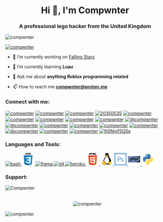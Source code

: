 <h1 align="center">Hi 👋, I'm Compwnter</h1>
<h3 align="center">A professional lego hacker from the United Kingdom</h3>

<p align="left"> <img src="https://komarev.com/ghpvc/?username=compwnter&label=Profile%20views&color=0e75b6&style=flat" alt="compwnter" /> </p>

<p align="left"> <a href="https://github.com/ryo-ma/github-profile-trophy"><img src="https://github-profile-trophy.vercel.app/?username=compwnter" alt="compwnter" /></a> </p>

- 🔭 I’m currently working on [Falling Stars](https://www.roblox.com/groups/14320498/Falling-Stars-Ultimate-Galaxy#!/about)

- 🌱 I’m currently learning **Luau**

- 💬 Ask me about **anything Roblox programming related**

- 📫 How to reach me **compwnter@proton.me**

<h3 align="left">Connect with me:</h3>
<p align="left">
<a href="https://codepen.io/compwnter" target="blank"><img align="center" src="https://raw.githubusercontent.com/rahuldkjain/github-profile-readme-generator/master/src/images/icons/Social/codepen.svg" alt="compwnter" height="30" width="40" /></a>
<a href="https://dev.to/compwnter" target="blank"><img align="center" src="https://raw.githubusercontent.com/rahuldkjain/github-profile-readme-generator/master/src/images/icons/Social/devto.svg" alt="compwnter" height="30" width="40" /></a>
<a href="https://linkedin.com/in/compwnter" target="blank"><img align="center" src="https://raw.githubusercontent.com/rahuldkjain/github-profile-readme-generator/master/src/images/icons/Social/linked-in-alt.svg" alt="compwnter" height="30" width="40" /></a>
<a href="https://stackoverflow.com/users/20350535" target="blank"><img align="center" src="https://raw.githubusercontent.com/rahuldkjain/github-profile-readme-generator/master/src/images/icons/Social/stack-overflow.svg" alt="20350535" height="30" width="40" /></a>
<a href="https://codesandbox.com/compwnter" target="blank"><img align="center" src="https://raw.githubusercontent.com/rahuldkjain/github-profile-readme-generator/master/src/images/icons/Social/codesandbox.svg" alt="compwnter" height="30" width="40" /></a>
<a href="https://kaggle.com/compwnter" target="blank"><img align="center" src="https://raw.githubusercontent.com/rahuldkjain/github-profile-readme-generator/master/src/images/icons/Social/kaggle.svg" alt="compwnter" height="30" width="40" /></a>
<a href="https://fb.com/compwnter" target="blank"><img align="center" src="https://raw.githubusercontent.com/rahuldkjain/github-profile-readme-generator/master/src/images/icons/Social/facebook.svg" alt="compwnter" height="30" width="40" /></a>
<a href="https://dribbble.com/compwnter" target="blank"><img align="center" src="https://raw.githubusercontent.com/rahuldkjain/github-profile-readme-generator/master/src/images/icons/Social/dribbble.svg" alt="compwnter" height="30" width="40" /></a>
<a href="https://www.behance.net/compwnter" target="blank"><img align="center" src="https://raw.githubusercontent.com/rahuldkjain/github-profile-readme-generator/master/src/images/icons/Social/behance.svg" alt="compwnter" height="30" width="40" /></a>
<a href="https://hashnode.com/@compwnter" target="blank"><img align="center" src="https://raw.githubusercontent.com/rahuldkjain/github-profile-readme-generator/master/src/images/icons/Social/hashnode.svg" alt="@compwnter" height="30" width="40" /></a>
<a href="https://medium.com/@compwnter" target="blank"><img align="center" src="https://raw.githubusercontent.com/rahuldkjain/github-profile-readme-generator/master/src/images/icons/Social/medium.svg" alt="@compwnter" height="30" width="40" /></a>
<a href="https://www.youtube.com/c/compwnter" target="blank"><img align="center" src="https://raw.githubusercontent.com/rahuldkjain/github-profile-readme-generator/master/src/images/icons/Social/youtube.svg" alt="compwnter" height="30" width="40" /></a>
<a href="https://www.codechef.com/users/compwnter" target="blank"><img align="center" src="https://cdn.jsdelivr.net/npm/simple-icons@3.1.0/icons/codechef.svg" alt="compwnter" height="30" width="40" /></a>
<a href="https://codeforces.com/profile/compwnter" target="blank"><img align="center" src="https://raw.githubusercontent.com/rahuldkjain/github-profile-readme-generator/master/src/images/icons/Social/codeforces.svg" alt="compwnter" height="30" width="40" /></a>
<a href="https://www.leetcode.com/compwnter" target="blank"><img align="center" src="https://raw.githubusercontent.com/rahuldkjain/github-profile-readme-generator/master/src/images/icons/Social/leet-code.svg" alt="compwnter" height="30" width="40" /></a>
<a href="https://www.hackerearth.com/@compwnter" target="blank"><img align="center" src="https://raw.githubusercontent.com/rahuldkjain/github-profile-readme-generator/master/src/images/icons/Social/hackerearth.svg" alt="@compwnter" height="30" width="40" /></a>
<a href="https://auth.geeksforgeeks.org/user/compwnter" target="blank"><img align="center" src="https://raw.githubusercontent.com/rahuldkjain/github-profile-readme-generator/master/src/images/icons/Social/geeks-for-geeks.svg" alt="compwnter" height="30" width="40" /></a>
<a href="https://www.topcoder.com/members/compwnter" target="blank"><img align="center" src="https://raw.githubusercontent.com/rahuldkjain/github-profile-readme-generator/master/src/images/icons/Social/topcoder.svg" alt="compwnter" height="30" width="40" /></a>
<a href="https://discord.gg/NSNnjfSQ5e" target="blank"><img align="center" src="https://raw.githubusercontent.com/rahuldkjain/github-profile-readme-generator/master/src/images/icons/Social/discord.svg" alt="NSNnjfSQ5e" height="30" width="40" /></a>
</p>

<h3 align="left">Languages and Tools:</h3>
<p align="left"> <a href="https://www.gnu.org/software/bash/" target="_blank" rel="noreferrer"> <img src="https://www.vectorlogo.zone/logos/gnu_bash/gnu_bash-icon.svg" alt="bash" width="40" height="40"/> </a> <a href="https://www.w3schools.com/css/" target="_blank" rel="noreferrer"> <img src="https://raw.githubusercontent.com/devicons/devicon/master/icons/css3/css3-original-wordmark.svg" alt="css3" width="40" height="40"/> </a> <a href="https://www.figma.com/" target="_blank" rel="noreferrer"> <img src="https://www.vectorlogo.zone/logos/figma/figma-icon.svg" alt="figma" width="40" height="40"/> </a> <a href="https://git-scm.com/" target="_blank" rel="noreferrer"> <img src="https://www.vectorlogo.zone/logos/git-scm/git-scm-icon.svg" alt="git" width="40" height="40"/> </a> <a href="https://heroku.com" target="_blank" rel="noreferrer"> <img src="https://www.vectorlogo.zone/logos/heroku/heroku-icon.svg" alt="heroku" width="40" height="40"/> </a> <a href="https://www.w3.org/html/" target="_blank" rel="noreferrer"> <img src="https://raw.githubusercontent.com/devicons/devicon/master/icons/html5/html5-original-wordmark.svg" alt="html5" width="40" height="40"/> </a> <a href="https://www.linux.org/" target="_blank" rel="noreferrer"> <img src="https://raw.githubusercontent.com/devicons/devicon/master/icons/linux/linux-original.svg" alt="linux" width="40" height="40"/> </a> <a href="https://www.photoshop.com/en" target="_blank" rel="noreferrer"> <img src="https://raw.githubusercontent.com/devicons/devicon/master/icons/photoshop/photoshop-line.svg" alt="photoshop" width="40" height="40"/> </a> <a href="https://www.php.net" target="_blank" rel="noreferrer"> <img src="https://raw.githubusercontent.com/devicons/devicon/master/icons/php/php-original.svg" alt="php" width="40" height="40"/> </a> <a href="https://www.python.org" target="_blank" rel="noreferrer"> <img src="https://raw.githubusercontent.com/devicons/devicon/master/icons/python/python-original.svg" alt="python" width="40" height="40"/> </a> </p>

<h3 align="left">Support:</h3>
<p><a href="https://ko-fi.com/Compwnter"> <img align="left" src="https://cdn.ko-fi.com/cdn/kofi3.png?v=3" height="50" width="210" alt="Compwnter" /></a></p><br><br>


<p>&nbsp;<img align="center" src="https://github-readme-stats.vercel.app/api?username=compwnter&show_icons=true&locale=en" alt="compwnter" /></p>

<p><img align="center" src="https://github-readme-streak-stats.herokuapp.com/?user=compwnter&" alt="compwnter" /></p>
